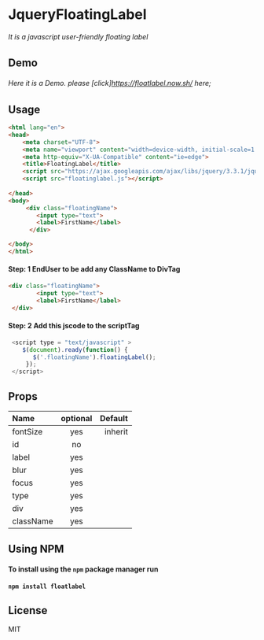 # JqueryFloatingLabel
###### It is a javascript user-friendly floating label
## Demo
###### Here it is a Demo. please [click]https://floatlabel.now.sh/ here;
## Usage       
```html
<html lang="en">
<head>
    <meta charset="UTF-8">
    <meta name="viewport" content="width=device-width, initial-scale=1.0">
    <meta http-equiv="X-UA-Compatible" content="ie=edge">
    <title>FloatingLabel</title>
    <script src="https://ajax.googleapis.com/ajax/libs/jquery/3.3.1/jquery.min.js" ></script>
    <script src="floatinglabel.js"></script>
    	
</head>
<body>
     <div class="floatingName">
        <input type="text">
        <label>FirstName</label>
      </div>

</body>
</html>
```
#### Step: 1 EndUser to be add any ClassName to DivTag
```html
<div class="floatingName">
        <input type="text">
        <label>FirstName</label>
 </div>
```
#### Step: 2  Add this jscode to the scriptTag
```javascript
 <script type = "text/javascript" >
    $(document).ready(function() {
       $('.floatingName').floatingLabel();
     }); 
 </script>	
```	 
## Props
| Name          | optional        | Default |
| :------------ |:---------------:| -----:  |
| fontSize	    | yes             | inherit |
| id            | no              |         |
| label         | yes             |         |
| blur          | yes             |         |
| focus         | yes             |         |
| type          | yes             |         |
| div           | yes             |         |
| className     | yes             |         | 

## Using NPM
####  To install using the `npm` package manager run

####  `npm install floatlabel`

## License
MIT
